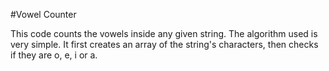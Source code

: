 #Vowel Counter

This code counts the vowels inside any given string. The algorithm used is very simple. It first creates an array of the string's characters, then checks if they are o, e, i or a. 
